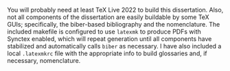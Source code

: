 You will probably need at least TeX Live 2022 to build this dissertation. Also, not all components of the dissertation are easily buildable by some TeX GUIs; specifically, the biber-based bibliography and the nomenclature. The included makefile is configured to use `latexmk` to produce PDFs with Synctex enabled, which will repeat generation until all components have stabilized and automatically calls `biber` as necessary. I have also included a local `.latexmkrc` file with the appropriate info to build glossaries and, if necessary, nomenclature.
